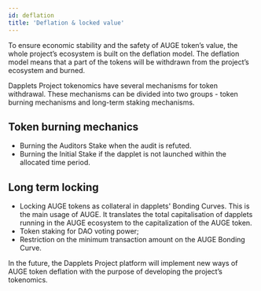 ```yaml
---
id: deflation
title: 'Deflation & locked value'
---
```


To ensure economic stability and the safety of AUGE token’s value, the whole project’s ecosystem is built on the deflation model. The deflation model means that a part of the tokens will be withdrawn from the project’s ecosystem and burned.

Dapplets Project tokenomics have several mechanisms for token withdrawal. These mechanisms can be divided into two groups - token burning mechanisms and long-term staking mechanisms.

## Token burning mechanics

- Burning the Auditors Stake when the audit is refuted.
- Burning the Initial Stake if the dapplet is not launched within the allocated time period.

## Long term locking

- Locking AUGE tokens as collateral in dapplets' Bonding Curves. This is the main usage of AUGE. It translates the total capitalisation of dapplets running in the AUGE ecosystem to the capitalization of the AUGE token.
- Token staking for DAO voting power;
- Restriction on the minimum transaction amount on the AUGE Bonding Curve.

In the future, the Dapplets Project platform will implement new ways of AUGE token deflation with the purpose of developing the project’s tokenomics.
